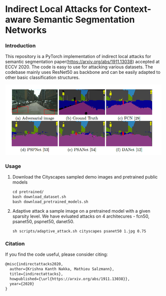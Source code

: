 # Indirect Local Attacks for Context-aware Semantic Segmentation Networks 

### Introduction

This repository is a PyTorch implementation of indirect local attacks for semantic segmentation paper(https://arxiv.org/abs/1911.13038)  accepted at ECCV 2020. The code is easy to use for attacking various datasets. The codebase mainly uses ResNet50 as backbone and can be easily adapted to other basic classification structures. 

<img src="./teaser.png" width="900"/>

### Usage

1. Download the Cityscapes sampled  demo images and pretrained public models

     ```
     cd pretrained/
     bash download_dataset.sh
     bash download_pretrained_models.sh
     ```
     
2. Adaptive attack a sample image on a pretrained model with  a given sparsity level. We have evluated attacks on 4 architecures -  fcn50, psanet50, pspnet50, danet50. 

     ```shell
     sh scripts/adaptive_attack.sh cityscapes psanet50 1.jpg 0.75
     ```

### Citation

If you find the code  useful, please consider citing:

```
@misc{indirectattacks2020,
  author={Krishna Kanth Nakka, Mathieu Salzmann},
  title={indirectattacks},
  howpublished={\url{https://arxiv.org/abs/1911.13038}},
  year={2020}
}
